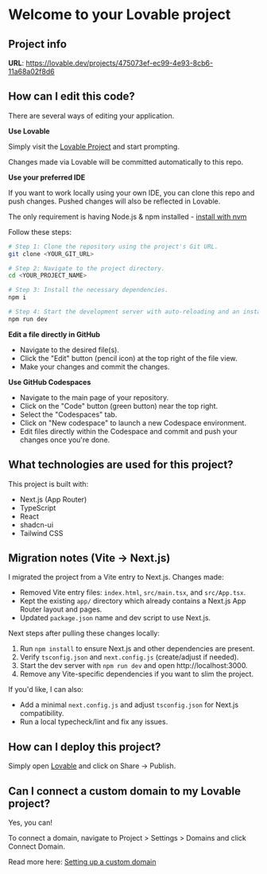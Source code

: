 # Welcome to your Lovable project

## Project info

**URL**: https://lovable.dev/projects/475073ef-ec99-4e93-8cb6-11a68a02f8d6

## How can I edit this code?

There are several ways of editing your application.

**Use Lovable**

Simply visit the [Lovable Project](https://lovable.dev/projects/475073ef-ec99-4e93-8cb6-11a68a02f8d6) and start prompting.

Changes made via Lovable will be committed automatically to this repo.

**Use your preferred IDE**

If you want to work locally using your own IDE, you can clone this repo and push changes. Pushed changes will also be reflected in Lovable.

The only requirement is having Node.js & npm installed - [install with nvm](https://github.com/nvm-sh/nvm#installing-and-updating)

Follow these steps:

```sh
# Step 1: Clone the repository using the project's Git URL.
git clone <YOUR_GIT_URL>

# Step 2: Navigate to the project directory.
cd <YOUR_PROJECT_NAME>

# Step 3: Install the necessary dependencies.
npm i

# Step 4: Start the development server with auto-reloading and an instant preview.
npm run dev
```

**Edit a file directly in GitHub**

- Navigate to the desired file(s).
- Click the "Edit" button (pencil icon) at the top right of the file view.
- Make your changes and commit the changes.

**Use GitHub Codespaces**

- Navigate to the main page of your repository.
- Click on the "Code" button (green button) near the top right.
- Select the "Codespaces" tab.
- Click on "New codespace" to launch a new Codespace environment.
- Edit files directly within the Codespace and commit and push your changes once you're done.

## What technologies are used for this project?

This project is built with:

- Next.js (App Router)
- TypeScript
- React
- shadcn-ui
- Tailwind CSS

## Migration notes (Vite -> Next.js)

I migrated the project from a Vite entry to Next.js. Changes made:

- Removed Vite entry files: `index.html`, `src/main.tsx`, and `src/App.tsx`.
- Kept the existing `app/` directory which already contains a Next.js App Router layout and pages.
- Updated `package.json` name and dev script to use Next.js.

Next steps after pulling these changes locally:

1. Run `npm install` to ensure Next.js and other dependencies are present.
2. Verify `tsconfig.json` and `next.config.js` (create/adjust if needed).
3. Start the dev server with `npm run dev` and open http://localhost:3000.
4. Remove any Vite-specific dependencies if you want to slim the project.

If you'd like, I can also:

- Add a minimal `next.config.js` and adjust `tsconfig.json` for Next.js compatibility.
- Run a local typecheck/lint and fix any issues.

## How can I deploy this project?

Simply open [Lovable](https://lovable.dev/projects/475073ef-ec99-4e93-8cb6-11a68a02f8d6) and click on Share -> Publish.

## Can I connect a custom domain to my Lovable project?

Yes, you can!

To connect a domain, navigate to Project > Settings > Domains and click Connect Domain.

Read more here: [Setting up a custom domain](https://docs.lovable.dev/features/custom-domain#custom-domain)
